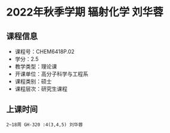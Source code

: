# 2022年秋季学期 辐射化学 刘华蓉






## 课程信息

- 课程号：CHEM6418P.02
- 学分：2.5
- 教学类型：理论课
- 开课单位：高分子科学与工程系
- 课程类别：硕士
- 课程层次：研究生课程

## 上课时间

```
2~18周 GH-320 :4(3,4,5) 刘华蓉
```

